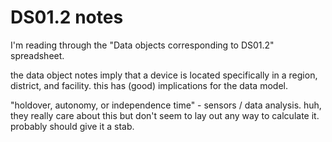# DS01.2 notes

I'm reading through the "Data objects corresponding to DS01.2" spreadsheet.


the data object notes imply that a device is located specifically
in a region, district, and facility. this has (good) implications
for the data model.


"holdover, autonomy, or independence time" - sensors / data analysis.
huh, they really care about this but don't seem to lay out any
way to calculate it. probably should give it a stab.

